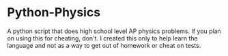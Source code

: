 # Python-Physics
A python script that does high school level AP physics problems. If you plan on using this for cheating, don't. I created this only to help learn the language and not as a way to get out of homework or cheat on tests.
